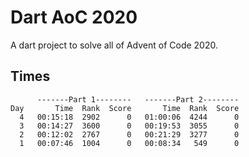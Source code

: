 # Dart AoC 2020

A dart project to solve all of Advent of Code 2020.

## Times

```text
      -------Part 1--------   -------Part 2--------
Day       Time  Rank  Score       Time  Rank  Score
  4   00:15:18  2902      0   01:00:06  4244      0
  3   00:14:27  3600      0   00:19:53  3055      0
  2   00:12:02  2767      0   00:21:29  3277      0
  1   00:07:46  1004      0   00:08:34   549      0
```
